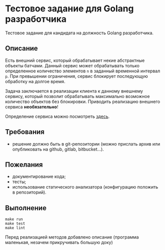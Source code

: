 # Тестовое задание для Golang разработчика

Тестовое задание для кандидата на должность Golang разработчика.

## Описание

Есть внешний сервис, который обрабатывает некие абстрактные объекты батчами. Данный сервис может обрабатывать только
определенное количество элементов `n` в заданный временной интервал `p`. При превышении ограничения, сервис блокирует
последующую обработку на долгое время.

Задача заключается в реализации клиента к данному внешнему сервису, который позволит обрабатывать максимально возможное
количество объектов без блокировки. Приводить реализацию внешнего сервиса **необязательно**!

Определение сервиса можно посмотреть [здесь](./service.go).

## Требования

- решение должно быть в git-репозитории (можно прислать архив или опубликовать на github, gitlab, bitbucket...).

## Пожелания

- документирование кода;
- тесты;
- использование статического анализатора (конфигурацию положить в репозиторий).

## Выполнение
```
make run
make test
make lint
```
Перед реализацией методов добавлено описание (программа маленькая, незачем прикручивать большую доку)  

